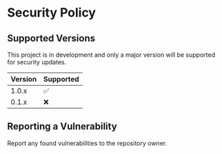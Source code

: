 # Security Policy

## Supported Versions

This project is in development and only a major version will be supported
for security updates.

| Version | Supported          |
| ------- | ------------------ |
| 1.0.x   | :white_check_mark: |
| 0.1.x   | :x:                |

## Reporting a Vulnerability

Report any found vulnerabilities to the repository owner.
